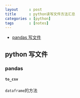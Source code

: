 ```yaml
---
layout     : post
title      : python读写文件方法汇总
categories : [python]
tags       : [notes]
---
```


- [pandas 写文件](https://www.zhihu.com/question/53530384/answer/135378011)

## python 写文件

### pandas

#### `to_csv`

`dataframe`的方法
